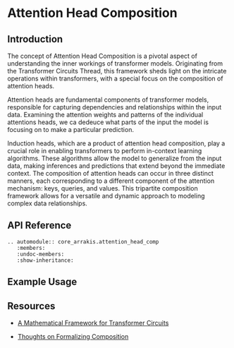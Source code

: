 # Attention Head Composition

## Introduction
The concept of Attention Head Composition is a pivotal aspect of understanding the inner workings of transformer models. Originating from the Transformer Circuits Thread, this framework sheds light on the intricate operations within transformers, with a special focus on the composition of attention heads.

Attention heads are fundamental components of transformer models, responsible for capturing dependencies and relationships within the input data. 
Examining the attention weights and patterns of the individual attentions heads, we ca dedeuce what parts of the input the model is focusing on to make a particular prediction.

Induction heads, which are a product of attention head composition, play a crucial role in enabling transformers to perform in-context learning algorithms. These algorithms allow the model to generalize from the input data, making inferences and predictions that extend beyond the immediate context. The composition of attention heads can occur in three distinct manners, each corresponding to a different component of the attention mechanism: keys, queries, and values. This tripartite composition framework allows for a versatile and dynamic approach to modeling complex data relationships.

## API Reference
```{eval-rst}  
.. automodule:: core_arrakis.attention_head_comp
   :members:
   :undoc-members:
   :show-inheritance:
```

## Example Usage

## Resources
- [A Mathematical Framework for Transformer Circuits](https://transformer-circuits.pub/2021/framework/index.html)

- [Thoughts on Formalizing Composition](https://www.lesswrong.com/posts/vaHxk9jSfmGbzvztT/thoughts-on-formalizing-composition)